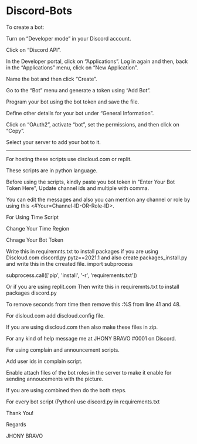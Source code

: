 # Discord-Bots

To create a bot:

Turn on “Developer mode” in your Discord account.

Click on “Discord API”.

In the Developer portal, click on “Applications”. Log in again and then, back in the “Applications” menu, click on “New Application”.

Name the bot and then click “Create”.

Go to the “Bot” menu and generate a token using “Add Bot”.

Program your bot using the bot token and save the file.

Define other details for your bot under “General Information”.

Click on “OAuth2”, activate “bot”, set the permissions, and then click on “Copy”.

Select your server to add your bot to it.

_________________________________________________________________________________________

For hosting these scripts use discloud.com or replit.

These scripts are in python language.

Before using the scripts, kindly paste you bot token in "Enter Your Bot Token Here", Update channel ids and multiple with comma.

You can edit the messages and also you can mention any channel or role by using this <#Your=Channel-ID-OR-Role-ID>.

For Using Time Script

Change Your Time Region

Chnage Your Bot Token

Write this in requiremnts.txt to install packages if you are using Discloud.com
discord.py
pytz==2021.1
and also create packages_install.py
and write this in the crreated file.
import subprocess

subprocess.call(['pip', 'install', '-r', 'requirements.txt'])

Or if you are using replit.com
Then write this in requiremnts.txt to install packages
discord.py

To remove seconds from time then remove this :%S from line 41 and 48.

For disloud.com add discloud.config file.

If you are using discloud.com then also make these files in zip.

For any kind of help message me at JHONY BRAVO #0001 on Discord.

For using complain and announcement scripts.

Add user ids in complain script.

Enable attach files of the bot roles in the server to make it enable for sending annoucements with the picture.

If you are using combined then do the both steps.

For every bot script (Python) use discord.py in requirements.txt

Thank You!

Regards

JHONY BRAVO
